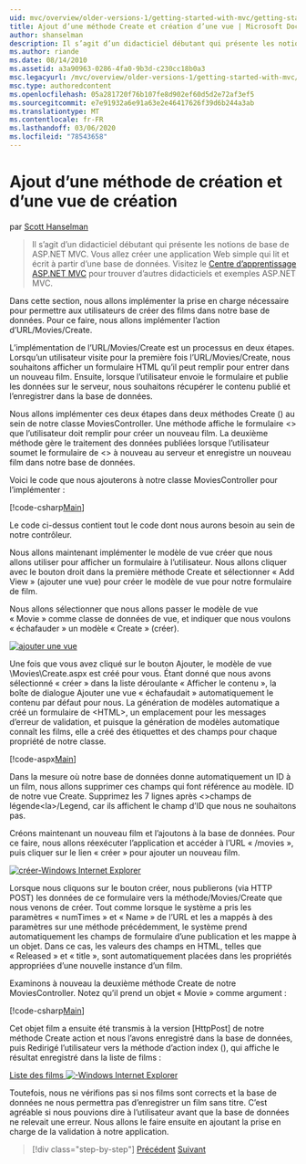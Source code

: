 ```yaml
---
uid: mvc/overview/older-versions-1/getting-started-with-mvc/getting-started-with-mvc-part6
title: Ajout d’une méthode Create et création d’une vue | Microsoft Docs
author: shanselman
description: Il s’agit d’un didacticiel débutant qui présente les notions de base de ASP.NET MVC. Créer une application Web simple qui lit et écrit à partir d’une base de données.
ms.author: riande
ms.date: 08/14/2010
ms.assetid: a3a90963-0286-4fa0-9b3d-c230cc18b0a3
msc.legacyurl: /mvc/overview/older-versions-1/getting-started-with-mvc/getting-started-with-mvc-part6
msc.type: authoredcontent
ms.openlocfilehash: 05a281720f76b107fe8d902ef60d5d2e72af3ef5
ms.sourcegitcommit: e7e91932a6e91a63e2e46417626f39d6b244a3ab
ms.translationtype: MT
ms.contentlocale: fr-FR
ms.lasthandoff: 03/06/2020
ms.locfileid: "78543658"
---
```

# <a name="adding-a-create-method-and-create-view"></a>Ajout d’une méthode de création et d’une vue de création

par [Scott Hanselman](https://github.com/shanselman)

> Il s’agit d’un didacticiel débutant qui présente les notions de base de ASP.NET MVC. Vous allez créer une application Web simple qui lit et écrit à partir d’une base de données. Visitez le [Centre d’apprentissage ASP.NET MVC](../../../index.md) pour trouver d’autres didacticiels et exemples ASP.NET MVC.

Dans cette section, nous allons implémenter la prise en charge nécessaire pour permettre aux utilisateurs de créer des films dans notre base de données. Pour ce faire, nous allons implémenter l’action d’URL/Movies/Create.

L’implémentation de l’URL/Movies/Create est un processus en deux étapes. Lorsqu’un utilisateur visite pour la première fois l’URL/Movies/Create, nous souhaitons afficher un formulaire HTML qu’il peut remplir pour entrer dans un nouveau film. Ensuite, lorsque l’utilisateur envoie le formulaire et publie les données sur le serveur, nous souhaitons récupérer le contenu publié et l’enregistrer dans la base de données.

Nous allons implémenter ces deux étapes dans deux méthodes Create () au sein de notre classe MoviesController. Une méthode affiche le formulaire &lt;&gt; que l’utilisateur doit remplir pour créer un nouveau film. La deuxième méthode gère le traitement des données publiées lorsque l’utilisateur soumet le formulaire de &lt;&gt; à nouveau au serveur et enregistre un nouveau film dans notre base de données.

Voici le code que nous ajouterons à notre classe MoviesController pour l’implémenter :

[!code-csharp[Main](getting-started-with-mvc-part6/samples/sample1.cs)]

Le code ci-dessus contient tout le code dont nous aurons besoin au sein de notre contrôleur.

Nous allons maintenant implémenter le modèle de vue créer que nous allons utiliser pour afficher un formulaire à l’utilisateur. Nous allons cliquer avec le bouton droit dans la première méthode Create et sélectionner « Add View » (ajouter une vue) pour créer le modèle de vue pour notre formulaire de film.

Nous allons sélectionner que nous allons passer le modèle de vue « Movie » comme classe de données de vue, et indiquer que nous voulons « échafauder » un modèle « Create » (créer).

[![ajouter une vue](getting-started-with-mvc-part6/_static/image2.png)](getting-started-with-mvc-part6/_static/image1.png)

Une fois que vous avez cliqué sur le bouton Ajouter, le modèle de vue \Movies\Create.aspx est créé pour vous. Étant donné que nous avons sélectionné « créer » dans la liste déroulante « Afficher le contenu », la boîte de dialogue Ajouter une vue « échafaudait » automatiquement le contenu par défaut pour nous. La génération de modèles automatique a créé un formulaire de &lt;HTML&gt;, un emplacement pour les messages d’erreur de validation, et puisque la génération de modèles automatique connaît les films, elle a créé des étiquettes et des champs pour chaque propriété de notre classe.

[!code-aspx[Main](getting-started-with-mvc-part6/samples/sample2.aspx)]

Dans la mesure où notre base de données donne automatiquement un ID à un film, nous allons supprimer ces champs qui font référence au modèle. ID de notre vue Create. Supprimez les 7 lignes après &lt;&gt;champs de légende&lt;la&gt;/Legend, car ils affichent le champ d’ID que nous ne souhaitons pas.

Créons maintenant un nouveau film et l’ajoutons à la base de données. Pour ce faire, nous allons réexécuter l’application et accéder à l’URL « /movies », puis cliquer sur le lien « créer » pour ajouter un nouveau film.

[![créer-Windows Internet Explorer](getting-started-with-mvc-part6/_static/image4.png)](getting-started-with-mvc-part6/_static/image3.png)

Lorsque nous cliquons sur le bouton créer, nous publierons (via HTTP POST) les données de ce formulaire vers la méthode/Movies/Create que nous venons de créer. Tout comme lorsque le système a pris les paramètres « numTimes » et « Name » de l’URL et les a mappés à des paramètres sur une méthode précédemment, le système prend automatiquement les champs de formulaire d’une publication et les mappe à un objet. Dans ce cas, les valeurs des champs en HTML, telles que « Released » et « title », sont automatiquement placées dans les propriétés appropriées d’une nouvelle instance d’un film.

Examinons à nouveau la deuxième méthode Create de notre MoviesController. Notez qu’il prend un objet « Movie » comme argument :

[!code-csharp[Main](getting-started-with-mvc-part6/samples/sample3.cs)]

Cet objet film a ensuite été transmis à la version [HttpPost] de notre méthode Create action et nous l’avons enregistré dans la base de données, puis Redirigé l’utilisateur vers la méthode d’action index (), qui affiche le résultat enregistré dans la liste de films :

[Liste des films ![-Windows Internet Explorer](getting-started-with-mvc-part6/_static/image6.png)](getting-started-with-mvc-part6/_static/image5.png)

Toutefois, nous ne vérifions pas si nos films sont corrects et la base de données ne nous permettra pas d’enregistrer un film sans titre. C’est agréable si nous pouvions dire à l’utilisateur avant que la base de données ne relevait une erreur. Nous allons le faire ensuite en ajoutant la prise en charge de la validation à notre application.

> [!div class="step-by-step"]
> [Précédent](getting-started-with-mvc-part5.md)
> [Suivant](getting-started-with-mvc-part7.md)
